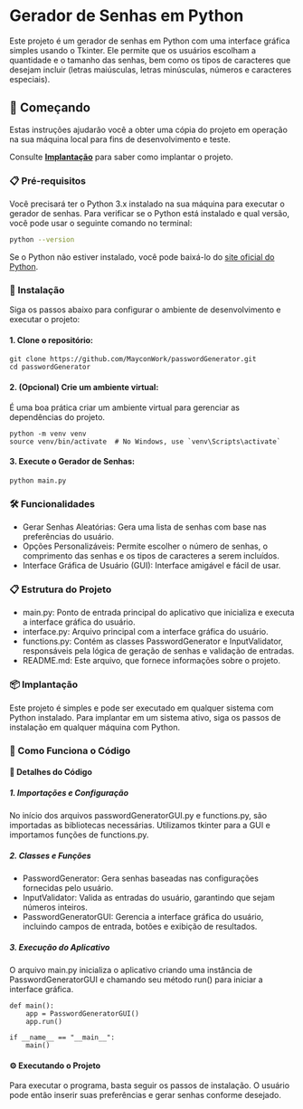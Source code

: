 # Gerador de Senhas em Python

Este projeto é um gerador de senhas em Python com uma interface gráfica simples usando o Tkinter. Ele permite que os usuários escolham a quantidade e o tamanho das senhas, bem como os tipos de caracteres que desejam incluir (letras maiúsculas, letras minúsculas, números e caracteres especiais).

## 🚀 Começando

Estas instruções ajudarão você a obter uma cópia do projeto em operação na sua máquina local para fins de desenvolvimento e teste.

Consulte **[Implantação](#-implantação)** para saber como implantar o projeto.

### 📋 Pré-requisitos

Você precisará ter o Python 3.x instalado na sua máquina para executar o gerador de senhas. Para verificar se o Python está instalado e qual versão, você pode usar o seguinte comando no terminal:

```bash
python --version
```
Se o Python não estiver instalado, você pode baixá-lo do [site oficial do Python](https://www.python.org/downloads/).

### 🔧 Instalação

Siga os passos abaixo para configurar o ambiente de desenvolvimento e executar o projeto:

#### 1. **Clone o repositório:**

```
git clone https://github.com/MayconWork/passwordGenerator.git
cd passwordGenerator
```

#### 2. **(Opcional) Crie um ambiente virtual:**

É uma boa prática criar um ambiente virtual para gerenciar as dependências do projeto.

```
python -m venv venv
source venv/bin/activate  # No Windows, use `venv\Scripts\activate`
```

#### 3. **Execute o Gerador de Senhas:**

```
python main.py
```

### 🛠️ Funcionalidades

* Gerar Senhas Aleatórias: Gera uma lista de senhas com base nas preferências do usuário.
* Opções Personalizáveis: Permite escolher o número de senhas, o comprimento das senhas e os tipos de caracteres a serem incluídos.
* Interface Gráfica de Usuário (GUI): Interface amigável e fácil de usar.

### 📋 Estrutura do Projeto

* main.py: Ponto de entrada principal do aplicativo que inicializa e executa a interface gráfica do usuário.
* interface.py: Arquivo principal com a interface gráfica do usuário.
* functions.py: Contém as classes PasswordGenerator e InputValidator, responsáveis pela lógica de geração de senhas e validação de entradas.
* README.md: Este arquivo, que fornece informações sobre o projeto.

### 📦 Implantação

Este projeto é simples e pode ser executado em qualquer sistema com Python instalado. Para implantar em um sistema ativo, siga os passos de instalação em qualquer máquina com Python.

### 🧩 Como Funciona o Código

#### 📝 Detalhes do Código

##### 1. **Importações e Configuração**
No início dos arquivos passwordGeneratorGUI.py e functions.py, são importadas as bibliotecas necessárias. Utilizamos tkinter para a GUI e importamos funções de functions.py.

##### 2. **Classes e Funções**

* PasswordGenerator: Gera senhas baseadas nas configurações fornecidas pelo usuário.
* InputValidator: Valida as entradas do usuário, garantindo que sejam números inteiros.
* PasswordGeneratorGUI: Gerencia a interface gráfica do usuário, incluindo campos de entrada, botões e exibição de resultados.

##### 3. **Execução do Aplicativo**

O arquivo main.py inicializa o aplicativo criando uma instância de PasswordGeneratorGUI e chamando seu método run() para iniciar a interface gráfica.

```
def main():
    app = PasswordGeneratorGUI()
    app.run()

if __name__ == "__main__":
    main()
```

#### ⚙️ Executando o Projeto

Para executar o programa, basta seguir os passos de instalação. O usuário pode então inserir suas preferências e gerar senhas conforme desejado.


